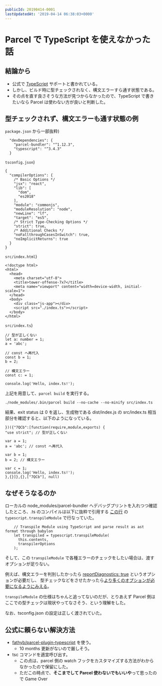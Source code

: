 ```yaml
---
publicId: 20190414-0001
lastUpdatedAt: '2019-04-14 06:38:03+0000'
---
```


# Parcel で TypeScript を使えなかった話
## 結論から

- 公式で [TypeScript](https://parceljs.org/typeScript.html) サポートと書かれている。
- しかし、ビルド時に型チェックされなく、構文エラーすら通す状態である。
- その点を直す良さそうな方法が見つからなかったので、TypeScript で書きたいなら Parcel は使わない方が良いと判断した。


## 型チェックされず、構文エラーも通す状態の例

`package.json` から一部抜粋)
```
  "devDependencies": {
    "parcel-bundler": "^1.12.3",
    "typescript": "^3.4.3"
  }
```

`tsconfig.json`)
```
{
  "compilerOptions": {
    /* Basic Options */
    "jsx": "react",
    "lib": [
      "dom",
      "es2018"
    ],
    "module": "commonjs",
    "moduleResolution": "node",
    "newLine": "lf",
    "target": "es5",
    /* Strict Type-Checking Options */
    "strict": true,
    /* Additional Checks */
    "noFallthroughCasesInSwitch": true,
    "noImplicitReturns": true
  }
}
```

`src/index.html`)
```
<!doctype html>
<html>
  <head>
    <meta charset="utf-8">
    <title>tower-offense-7x7</title>
    <meta name="viewport" content="width=device-width, initial-scale=1">
  </head>
  <body>
    <div class="js-app"></div>
    <script src="./index.ts"></script>
  </body>
</html>
```

`src/index.ts`)
```
// 型が正しくない
let a: number = 1;
a = 'abc';

// const へ再代入
const b = 1;
b = 2;

// 構文エラー
const c: = 1;

console.log('Hello, index.ts!');
```

上記を用意して、`parcel build` を実行する。
```
./node_modules/.bin/parcel build --no-cache --no-minify src/index.ts
```

結果、exit status は 0 を返し、生成物である dist/index.js の src/index.ts 相当部分を確認すると、以下のようになっている。
```
})({"7QCb":[function(require,module,exports) {
"use strict"; // 型が正しくない

var a = 1;
a = 'abc'; // const へ再代入

var b = 1;
b = 2; // 構文エラー

var c = 1;
console.log('Hello, index.ts!');
},{}]},{},["7QCb"], null)
```


## なぜそうなるのか

ローカルの node_modules/parcel-bundler へデバッグプリントを入れつつ確認したところ、.ts のコンパイルは以下に抜粋で引用する [この行](https://github.com/parcel-bundler/parcel/blob/636bb50baeae15730c3b91cd3b58b457c31f7200/packages/core/parcel-bundler/src/assets/TypeScriptAsset.js#L46) の `typescript.transpileModule` で行なっていた。
```
    // Transpile Module using TypeScript and parse result as ast format through babylon
    let transpiled = typescript.transpileModule(
      this.contents,
      transpilerOptions
    );
```

そして、この `transpileModule` で各種エラーのチェックをしたい場合は、渡すオプションが足りない。

例えば、構文エラーを判別したかったら [reportDiagnostics: true](https://github.com/TypeStrong/ts-loader/blob/4692a220cd14ba227608f53ce90748b2ed748797/src/index.ts#L471) というオプションが必要だし、
型チェックなどをさせたかったら[より多くのオプションが必要になるようにみえる](https://stackoverflow.com/questions/53733138/how-do-i-type-check-a-snippet-of-typescript-code-in-memory)。

`transpileModule` の仕様はちゃんと追ってないのだが、とりあえず Parcel 側はここでの型チェックは現状やってなさそう、という理解をした。

なお、tsconfig.json の設定は正しく渡されていた。


## 公式に頼らない解決方法

- [fathyb/parcel-plugin-typescript](https://github.com/fathyb/parcel-plugin-typescript) を使う。
  - 10 months 更新がないので厳しそう。
- tsc コマンドを適宜呼び出す。
  - この点は、parcel 側の watch フックをカスタマイズする方法がわからなかったので保留にした。
  - ただこの時点で、**そこまでして Parcel 使わないでもいいや**って思ったので Game Over
